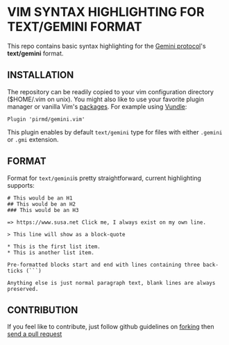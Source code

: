 # VIM SYNTAX HIGHLIGHTING FOR TEXT/GEMINI FORMAT

This repo contains basic syntax highlighting for the [Gemini protocol](https://gemini.circumlunar.space/)'s **text/gemini** format.

## INSTALLATION

The repository can be readily copied to your vim configuration directory ($HOME/.vim on unix).
You might also like to use your favorite plugin manager or vanilla Vim's [packages](https://vimhelp.org/repeat.txt.html#packages).
For example using [Vundle](https://github.com/VundleVim/Vundle.vim):
```vim
Plugin 'pirmd/gemini.vim'
```

This plugin enables by default `text/gemini` type for files with either `.gemini` or `.gmi` extension.

## FORMAT

Format for `text/gemini`is pretty straightforward, current highlighting supports:
```
# This would be an H1
## This would be an H2
### This would be an H3

=> https://www.susa.net Click me, I always exist on my own line.

> This line will show as a block-quote

* This is the first list item.
* This is another list item.

Pre-formatted blocks start and end with lines containing three back-ticks (```)

Anything else is just normal paragraph text, blank lines are always preserved.
```

## CONTRIBUTION
If you feel like to contribute, just follow github guidelines on
[forking](https://help.github.com/articles/fork-a-repo/) then [send a pull
request](https://help.github.com/articles/creating-a-pull-request/)


[modeline]: # ( vim: set fenc=utf-8 spell spl=en: )

